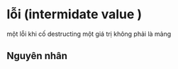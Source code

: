 # lỗi (intermidate value )

một lỗi khi cố destructing một giá trị không phải là mảng

## Nguyên nhân
